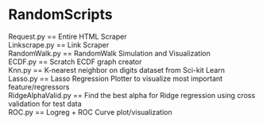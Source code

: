 # RandomScripts

Request.py == Entire HTML Scraper  
Linkscrape.py == Link Scraper  
RandomWalk.py == RandomWalk Simulation and Visualization  
ECDF.py == Scratch ECDF graph creator  
Knn.py == K-nearest neighbor on digits dataset from Sci-kit Learn  
Lasso.py == Lasso Regression Plotter to visualize most important feature/regressors  
RidgeAlphaValid.py == Find the best alpha for Ridge regression using cross validation for test data  
ROC.py == Logreg + ROC Curve plot/visualization

